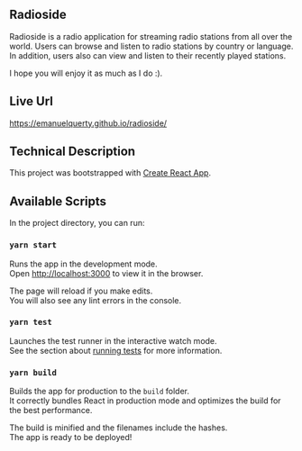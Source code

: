 ## Radioside

Radioside is a radio application for streaming radio stations from all over the world.
Users can browse and listen to radio stations by country or language. In addition, users also can view
and listen to their recently played stations.

I hope you will enjoy it as much as I do :).

## Live Url

https://emanuelquerty.github.io/radioside/

## Technical Description

This project was bootstrapped with [Create React App](https://github.com/facebook/create-react-app).

## Available Scripts

In the project directory, you can run:

### `yarn start`

Runs the app in the development mode.<br />
Open [http://localhost:3000](http://localhost:3000) to view it in the browser.

The page will reload if you make edits.<br />
You will also see any lint errors in the console.

### `yarn test`

Launches the test runner in the interactive watch mode.<br />
See the section about [running tests](https://facebook.github.io/create-react-app/docs/running-tests) for more information.

### `yarn build`

Builds the app for production to the `build` folder.<br />
It correctly bundles React in production mode and optimizes the build for the best performance.

The build is minified and the filenames include the hashes.<br />
The app is ready to be deployed!
